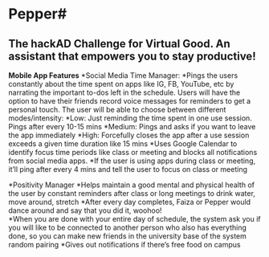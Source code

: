 # Pepper#
## The hackAD Challenge for Virtual Good. An assistant that empowers you to stay productive! ##
__Mobile App Features__
*Social Media Time Manager: 
         *Pings the users constantly about the time spent on apps like IG, FB, YouTube, etc by narrating the important to-dos left in the schedule. Users will have the option to have their friends record voice messages for reminders to get a personal touch. The user will be able to choose between different modes/intensity:
                  *Low: Just reminding the time spent in one use session. Pings after every 10-15 mins
                  *Medium: Pings and asks if you want to leave the app immediately
                  *High: Forcefully closes the app after a use session exceeds a given time duration like 15 mins
         *Uses Google Calendar to identify focus time periods like class or meeting and blocks all notifications from social media apps.
                  *If the user is using apps during class or meeting, it’ll ping after every 4 mins and tell the user to focus on class or meeting


*Positivity Manager
         *Helps maintain a good mental and physical health of the user by constant reminders after class or long meetings to drink water, move around, stretch
         *After every day completes, Faiza or Pepper would dance around and say that you did it, woohoo!	
         *When you are done with your entire day of schedule, the system ask you if you will like to be connected to another person who also has everything done, so you can make new friends in the university base of the system random pairing
         *Gives out notifications if there’s free food on campus


